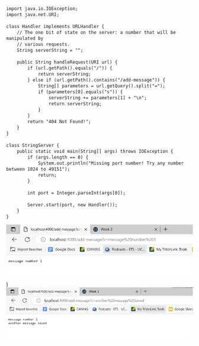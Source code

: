```
import java.io.IOException;
import java.net.URI;

class Handler implements URLHandler {
    // The one bit of state on the server: a number that will be manipulated by
    // various requests.
    String serverString = "";

    public String handleRequest(URI url) {
        if (url.getPath().equals("/")) {
            return serverString;
        } else if (url.getPath().contains("/add-message")) {
            String[] parameters = url.getQuery().split("=");
            if (parameters[0].equals("s")) {
                serverString += parameters[1] + "\n";
                return serverString;
            }
        }
        return "404 Not Found!";
    }
}

class StringServer {
    public static void main(String[] args) throws IOException {
        if (args.length == 0) {
            System.out.println("Missing port number! Try any number between 1024 to 49151");
            return;
        }

        int port = Integer.parseInt(args[0]);

        Server.start(port, new Handler());
    }
}
```

![Image](https://github.com/nathanieleh/wavelet/blob/master/First_Saved_Message%20(2).png))
![Image](https://github.com/nathanieleh/wavelet/blob/master/Second_Saved_Message.png)

